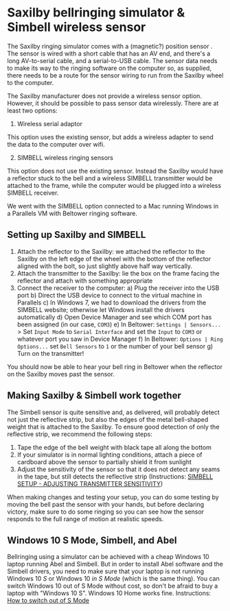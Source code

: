 # Saxilby bellringing simulator & Simbell wireless sensor

The Saxilby ringing simulator comes with a (magnetic?) position sensor .
The sensor is wired with a short cable that has an AV end, and there's a long AV-to-serial cable, and a serial-to-USB cable.
The sensor data needs to make its way to the ringing software on the computer so, as supplied, there needs to be a route for the sensor wiring to run from the Saxilby wheel to the computer.

The Saxilby manufacturer does not provide a wireless sensor option. However, it should be possible to pass sensor data wirelessly. There are at least two options:

1. Wireless serial adaptor

This option uses the existing sensor, but adds a wireless adapter to send the data to the computer over wifi.

2. SIMBELL wireless ringing sensors

This option does not use the existing sensor. Instead the Saxilby would have a reflector stuck to the bell and a wireless SIMBELL transmitter would be attached to the frame, while the computer would be plugged into a wireless SIMBELL receiver.

We went with the SIMBELL option connected to a Mac running Windows in a Parallels VM with Beltower ringing software.

## Setting up Saxilby and SIMBELL

1. Attach the reflector to the Saxilby: we attached the reflector to the Saxilby on the left edge of the wheel with the bottom of the reflector aligned with the bolt, so just slightly above half way vertically.
2. Attach the transmitter to the Saxilby: lie the box on the frame facing the reflector and attach with something appropriate
3. Connect the receiver to the computer:
a) Plug the receiver into the USB port
b) Direct the USB device to connect to the virtual machine in Parallels
c) In Windows 7, we had to download the drivers from the SIMBELL website; otherwise let Windows install the drivers automatically
d) Open Device Manager and see which COM port has been assigned (in our case, `COM3`)
e) In Beltower: `Settings | Sensors...` > Set `Input Mode` to `Serial Interface` and set the `Input` to `COM3` or whatever port you saw in Device Manager
f) In Beltower: `Options | Ring Options...` set `Bell Sensors` to `1` or the number of your bell sensor
g) Turn on the transmitter!

You should now be able to hear your bell ring in Beltower when the reflector on the Saxilby moves past the sensor.

## Making Saxilby & Simbell work together
The Simbell sensor is quite sensitive and, as delivered, will probably detect not just the reflective strip, but also the edges of the metal bell-shaped weight that is attached to the Saxilby. To ensure good detection of only the reflective strip, we recommend the following steps:
1. Tape the edge of the bell weight with black tape all along the bottom
2. If your simulator is in normal lighting conditions, attach a piece of cardboard above the sensor to partially shield it from sunlight
3. Adjust the sensitivity of the sensor so that it does not detect any seams in the tape, but still detects the reflective strip (Instructions: [SIMBELL SETUP - ADJUSTING TRANSMITTER SENSITIVITY](https://www.simbell.co.uk/video.htm))

When making changes and testing your setup, you can do some testing by moving the bell past the sensor with your hands, but before declaring victory, make sure to do some ringing so you can see how the sensor responds to the full range of motion at realistic speeds.

## Windows 10 S Mode, Simbell, and Abel
Bellringing using a simulator can be achieved with a cheap Windows 10 laptop running Abel and Simbell. But in order to install Abel software and the Simbell drivers, you need to make sure that your laptop is not running Windows 10 *S* or Windows 10 *in S Mode* (which is the same thing). You can switch Windows 10 out of S Mode without cost, so don't be afraid to buy a laptop with "Windows 10 S". Windows 10 Home works fine. Instructions: [How to switch out of S Mode](https://support.microsoft.com/en-gb/help/4456067/windows-10-switch-out-of-s-mode)
